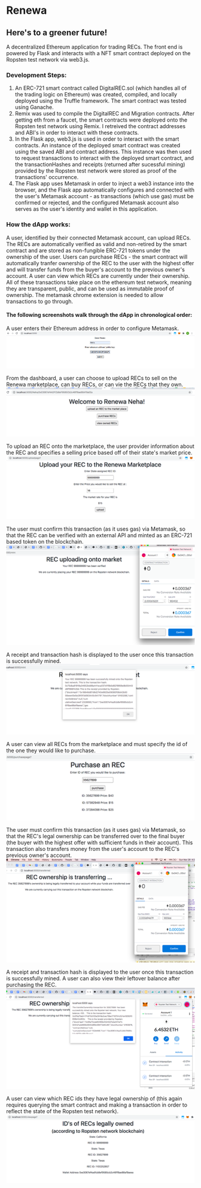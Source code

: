 # Renewa
## Here's to a greener future!
A decentralized Ethereum application for trading RECs. The front end is powered by Flask and interacts with a NFT smart contract deployed on the Ropsten test network via web3.js.

### Development Steps:
1. An ERC-721 smart contract called DigitalREC.sol (which handles all of the trading logic on Ethereum) was created, compiled, and locally deployed using the Truffle framework. The smart contract was tested using Ganache.
2. Remix was used to compile the DigitalREC and Migration contracts. After getting eth from a faucet, the smart contracts were deployed onto the Ropsten test network using Remix. I retreived the contract addresses and ABI's in order to interact with these contracts.
3. In the Flask app, web3.js is used in order to interact with the smart contracts. An instance of the deployed smart contract was created using the saved ABI and contract address. This instance was then used to request transactions to interact with the deployed smart contract, and the transactionHashes and receipts (returned after sucessful mining) provided by the Ropsten test network were stored as proof of the transactions' occurrence. 
4. The Flask app uses Metamask in order to inject a web3 instance into the browser, and the Flask app automatically configures and connected with the user's Metamask account - as transactions (which use gas) must be confirmed or rejected, and the configured Metamask account also serves as the user's identity and wallet in this application. 

### How the dApp works: 
A user, identified by their connected Metamask account, can upload RECs. The RECs are automatically verified as valid and non-retired by the smart contract and are stored as non-fungible ERC-721 tokens under the ownership of the user. Users can purchase RECs - the smart contract will automatically tranfer ownership of the REC to the user with the highest offer and will transfer funds from the buyer's account to the previous owner's account. A user can view which RECs are currently under their ownership. All of these transactions take place on the ethereum test network, meaning they are transparent, public, and can be used as immutable proof of ownership. The metamask chrome extension is needed to allow transactions to go through.


#### The following screenshots walk through the dApp in chronological order:

A user enters their Ethereum address in order to configure Metamask.
![Alt text](https://github.com/neha-dhingra/Renewa/blob/main/Screenshots/PublicKey.png?raw=true "Title")

From the dashboard, a user can choose to upload RECs to sell on the Renewa marketplace, can buy RECs, or can vie the RECs that they own.
![Alt text](https://github.com/neha-dhingra/Renewa/blob/main/Screenshots/home.png?raw=true "Title")

To upload an REC onto the marketplace, the user provider information about the REC and specifies a selling price based off of their state's market price.
![Alt text](https://github.com/neha-dhingra/Renewa/blob/main/Screenshots/upload.png?raw=true "Title")

The user must confirm this transaction (as it uses gas) via Metamask, so that the REC can be verified with an external API and minted as an ERC-721 based token on the blockchain.
![Alt text](https://github.com/neha-dhingra/Renewa/blob/main/Screenshots/minted_transaction.png?raw=true "Title")

A receipt and transaction hash is displayed to the user once this transaction is successfully mined.
![Alt text](https://github.com/neha-dhingra/Renewa/blob/main/Screenshots/minted_receipt.png?raw=true "Title")

A user can view all RECs from the marketplace and must specify the id of the one they would like to purchase.
![Alt text](https://github.com/neha-dhingra/Renewa/blob/main/Screenshots/purchase.png?raw=true "Title")

The user must confirm this transaction (as it uses gas) via Metamask, so that the REC's legal ownership can be transferred over to the final buyer (the buyer with the highest offer with sufficient funds in their account). This transaction also transfers money from the user's account to the REC's previous owner's account. 
![Alt text](https://github.com/neha-dhingra/Renewa/blob/main/Screenshots/purchase_transaction.png?raw=true "Title")

A receipt and transaction hash is displayed to the user once this transaction is successfully mined. A user can also view their leftover balance after purchasing the REC.
![Alt text](https://github.com/neha-dhingra/Renewa/blob/main/Screenshots/purchaseReceipt.png?raw=true "Title")

A user can view which REC ids they have legal ownership of (this again requires querying the smart contract and making a transaction in order to reflect the state of the Ropsten test network).
![Alt text](https://github.com/neha-dhingra/Renewa/blob/main/Screenshots/view_owned.png?raw=true "Title")








